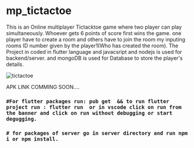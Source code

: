 # mp_tictactoe

This is an Online multiplayer Tictacktoe game where two player can play simultaneously. Whoever gets 6 points of score first wins the game. one player have to create a room and others have to join the room my inputing rooms ID number given by the player1(Who has created the room). The Project in coded in flutter language and javacsript and nodejs is used for backend/server. and mongoDB is used for Database to store the player's details.

![tictactoe](https://user-images.githubusercontent.com/81036521/172338656-0d38dc3c-3f3f-442b-9912-b44b4d462f34.JPG)


APK LINK COMMING SOON....

### `#For flutter packages run: pub get  && to run flutter project run : flutter run  or in vscode click on run from the banner and click on run without debugging or start degugging.`

### `# for packages of server go in server directory and run npm i or npm install.`
